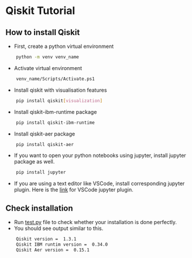 # Qiskit Tutorial

## How to install Qiskit

- First, create a python virtual environment

```bash
    python -m venv venv_name
```

- Activate virtual environment

```bash
    venv_name/Scripts/Activate.ps1
```

- Install qiskit with visualisation features

```bash
    pip install qiskit[visualization]
```

- Install qiskit-ibm-runtime package

```bash
    pip install qiskit-ibm-runtime
```

- Install qiskit-aer package

```bash
    pip install qiskit-aer
```

- If you want to open your python notebooks using jupyter, install jupyter package as well.

```bash
    pip install jupyter
```

- If you are using a text editor like VSCode, install corresponding jupyter plugin. Here is the [link](https://marketplace.visualstudio.com/items?itemName=ms-toolsai.jupyter) for VSCode jupyter plugin.

## Check installation

- Run [test.py](test.py) file to check whether your installation is done perfectly.
- You should see output similar to this.

```bash
    Qiskit version =  1.3.1
    Qiskit IBM runtim version =  0.34.0
    Qiskit Aer version =  0.15.1
```
